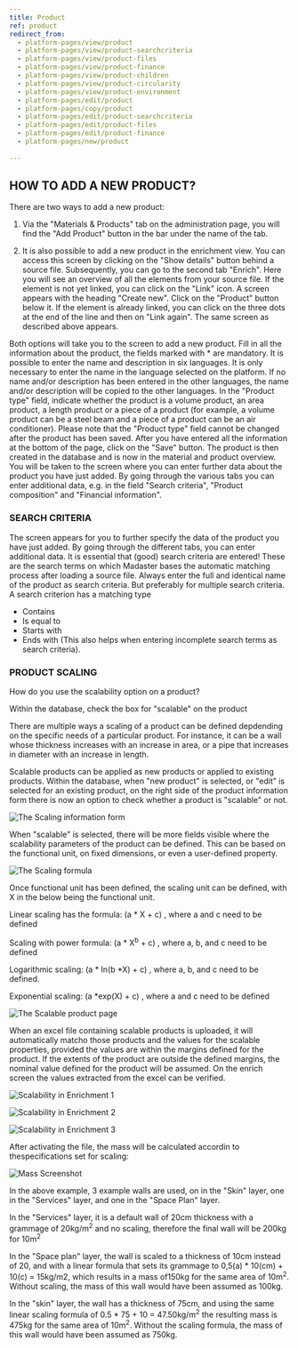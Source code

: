 ```yaml
---
title: Product
ref: product
redirect_from:
  - platform-pages/view/product
  - platform-pages/view/product-searchcriteria
  - platform-pages/view/product-files
  - platform-pages/view/product-finance
  - platform-pages/view/product-children
  - platform-pages/view/product-circularity
  - platform-pages/view/product-environment
  - platform-pages/edit/product
  - platform-pages/copy/product
  - platform-pages/edit/product-searchcriteria
  - platform-pages/edit/product-files
  - platform-pages/edit/product-finance
  - platform-pages/new/product
  
---
```


## HOW TO ADD A NEW PRODUCT?
There are two ways to add a new product:

1. Via the "Materials & Products" tab on the administration page, you will find the "Add Product" button in the bar under the name of the tab.

2. It is also possible to add a new product in the enrichment view. You can access this screen by clicking on the "Show details" button behind a source file. Subsequently, you can go to the second tab "Enrich". Here you will see an overview of all the elements from your source file. If the element is not yet linked, you can click on the "Link" icon. A screen appears with the heading "Create new". Click on the "Product" button below it. If the element is already linked, you can click on the three dots at the end of the line and then on "Link again". The same screen as described above appears.

Both options will take you to the screen to add a new product. Fill in all the information about the product, the fields marked with * are mandatory. It is possible to enter the name and description in six languages. It is only necessary to enter the name in the language selected on the platform. If no name and/or description has been entered in the other languages, the name and/or description will be copied to the other languages. In the "Product type" field, indicate whether the product is a volume product, an area product, a length product or a piece of a product (for example, a volume product can be a steel beam and a piece of a product can be an air conditioner). Please note that the "Product type" field cannot be changed after the product has been saved. After you have entered all the information at the bottom of the page, click on the "Save" button. The product is then created in the database and is now in the material and product overview.
You will be taken to the screen where you can enter further data about the product you have just added. By going through the various tabs you can enter additional data, e.g. in the field "Search criteria", "Product composition" and "Financial information".

### SEARCH CRITERIA ###
The screen appears for you to further specify the data of the product you have just added. By going through the different tabs, you can enter additional data. It is essential that (good) search criteria are entered! These are the search terms on which Madaster bases the automatic matching process after loading a source file. Always enter the full and identical name of the product as search criteria. But preferably for multiple search criteria. A search criterion has a matching type

- Contains
- Is equal to
- Starts with
- Ends with (This also helps when entering incomplete search terms as search criteria).

### PRODUCT SCALING ###

How do you use the scalability option on a product?

Within the database, check the box for "scalable" on the product

There are multiple ways a scaling of a product can be defined depdending on the specific needs of a particular product. For instance, it can be a wall whose thickness increases with an increase in area, or a pipe that increases in diameter with an increase in length.

Scalable products can be applied as new products or applied to existing products. Within the database, when "new product" is selected, or "edit" is selected for an existing product, on the right side of the product information form there is now an option to check whether a product is "scalable" or not. 

![The Scaling information form](/assets/images/releasenotes/202402-9876-1.png)

When "scalable" is selected, there will be more fields visible where the scalability parameters of the product can be defined. This can be based on the functional unit, on fixed dimensions, or even a user-defined property. 

![The Scaling formula](/assets/images/releasenotes/202402-9876-2.png)

Once functional unit has been defined, the scaling unit can be defined, with X in the below being the functional unit.

Linear scaling has the formula: (a * X + c) , where a and c need to be defined

Scaling with power formula: (a * X<sup>b</sup> + c) , where a, b, and c need to be defined

Logarithmic scaling: (a * In(b *X) + c) , where a, b, and c need to be defined.

Exponential scaling: (a *exp(X) + c) , where a and c need to be defined

![The Scalable product page](/assets/images/releasenotes/202402-9876-3.png)

When an excel file containing scalable products is uploaded, it will automatically matcho those products and the values for the scalable properties, provided the values are within the margins defined for the product. If the extents of the product are outside the defined margins, the nominal value defined for the product will be assumed. On the enrich screen the values extracted from the excel can be verified.

![Scalability in Enrichment 1](/assets/images/releasenotes/202402-9876-4.png)

![Scalability in Enrichment 2](/assets/images/releasenotes/202402-9876-5.png)

![Scalability in Enrichment 3](/assets/images/releasenotes/202402-9876-6.png)

After activating the file, the mass will be calculated accordin to thespecifications set for scaling:

![Mass Screenshot](/assets/images/releasenotes/202402-9876-6.png)

In the above example, 3 example walls are used, on in the "Skin" layer, one in the "Services" layer, and one in the "Space Plan" layer. 

In the "Services" layer, it is a default wall of 20cm thickness with a grammage of 20kg/m<sup>2</sup> and no scaling, therefore the final wall will be 200kg for 10m<sup>2</sup>

In the "Space plan" layer, the wall is scaled to a thickness of 10cm instead of 20, and with a linear formula that sets its grammage to 0,5(a) * 10(cm) + 10(c) = 15kg/m2, which results in a mass of150kg for the same area of 10m<sup>2</sup>. Without scaling, the mass of this wall would have been assumed as 100kg.

In the "skin" layer, the wall has a thickness of 75cm, and using the same linear scaling formula of 0.5 * 75 + 10 = 47.50kg/m<sup>2</sup> the resulting mass is 475kg for the same area of 10m<sup>2</sup>. Without the scaling formula, the mass of this wall would have been assumed as 750kg.